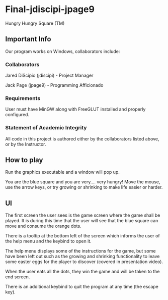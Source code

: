 # Final-jdiscipi-jpage9
Hungry Hungry Square (TM)

## Important Info
Our program works on Windows, collaborators include:

### Collaborators
Jared DiScipio (jdiscipi) - Project Manager

Jack Page (jpage9) - Programming Afficionado 

### Requirements
User must have MinGW along with FreeGLUT installed and properly configured. 

### Statement of Academic Integrity
All code in this project is authored either by the collaborators listed above, or by the Instructor.

## How to play
Run the graphics executable and a window will pop up.

You are the blue square and you are very.... very hungry!
Move the mouse, use the arrow keys, or try growing or shrinking to make life easier or harder.

## UI
The first screen the user sees is the game screen where the game shall be played. It is during this time that the user will see that the blue square can move and consume the orange dots. 

There is a tooltip at the bottom left of the screen which informs the user of the help menu and the keybind to open it.

The help menu displays some of the instructions for the game, but some have been left out such as the growing and shrinking functionality to leave some easter eggs for the player to discover (covered in presentation video).

When the user eats all the dots, they win the game and will be taken to the end screen.

There is an additional keybind to quit the program at any time (the escape key).

